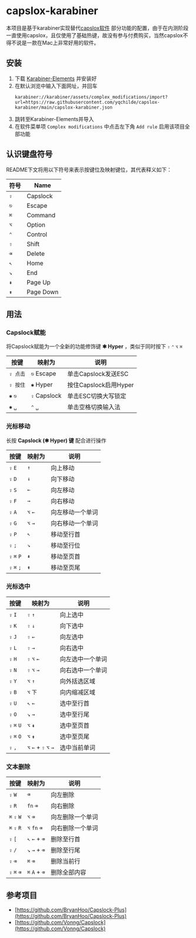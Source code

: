 # capslox-karabiner

本项目是基于karabiner实现替代[capslox软件](https://capslox.com)
部分功能的配置，由于在内测阶段一直使用capslox，且仅使用了基础热键，故没有参与付费购买，当然capslox不得不说是一款在Mac上非常好用的软件。

## 安装

1. 下载 [Karabiner-Elements](https://karabiner-elements.pqrs.org/) 并安装好
2. 在默认浏览中输入下面网址，并回车
    ```shell
    karabiner://karabiner/assets/complex_modifications/import?url=https://raw.githubusercontent.com/yqchilde/capslox-karabiner/main/capslox-karabiner.json
    ```
3. 跳转至Karabiner-Elements并导入
4. 在软件菜单项 `Complex modifications` 中点击左下角 `Add rule` 启用该项目全部功能

## 认识键盘符号

README下文将用以下符号来表示按键位及映射键位，其代表释义如下：

| 符号 | Name      |
| ---- | --------- |
| `⇪`  | Capslock  |
| `⎋`  | Escape    |
| `⌘`  | Command   |
| `⌥`  | Option    |
| `⌃`  | Control   |
| `⇧`  | Shift     |
| `⌫`  | Delete    |
| `↖`  | Home      |
| `↘`  | End       |
| `⇞`  | Page Up   |
| `⇟`  | Page Down |

## 用法

### Capslock赋能

将Capslock赋能为一个全新的功能修饰键 **✱ Hyper** ，类似于同时按下 `⇧` `⌃` `⌥` `⌘`

| 按键     | 映射为       | 说明                  |
| -------- | ------------ | --------------------- |
| `⇪ 点击` | `⎋` Escape   | 单击Capslock发送ESC   |
| `⇪ 按住` | `✱` Hyper    | 按住Capslock启用Hyper |
| `✱` `⎋`  | `⇪` Capslock | 单击ESC切换大写锁定   |
| `✱` `␣`  | `⌃` `␣`      | 单击空格切换输入法    |

### 光标移动

长按 **Capslock (✱ Hyper) 键** 配合进行操作

| 按键    | 映射为         | 说明             |
| ------- | -------------- | ---------------- |
| `⇪` `E` | `↑` | 向上移动         |
| `⇪` `D`     | `↓`  | 向下移动         |
| `⇪` `S`     | `←` | 向左移动         |
| `⇪` `F`     | `→` | 向右移动         |
| `⇪` `A`     | `⌥` `←` | 向左移动一个单词 |
| `⇪` `G`     | `⌥` `→` | 向右移动一个单词 |
| `⇪` `P`     | `↖` | 移动至行首       |
| `⇪` `;`     | `↘` | 移动至行位       |
| `⇪` `⌘` `P` | `⇞` | 移动至页首 |
| `⇪` `⌘` `;` | `⇟` | 移动至页尾 |

### 光标选中

| 按键 | 映射为 | 说明       |
| ---- | ------ |----------|
| `⇪` `I`  | `⇧` `↑` | 向上选中     |
| `⇪` `K`  | `⇧` `↓` | 向下选中     |
| `⇪` `J`  | `⇧` `←` | 向左选中     |
| `⇪` `L`  | `⇧` `→` | 向右选中     |
| `⇪` `H`  | `⇧` `⌥` `←` | 向左选中一个单词 |
| `⇪` `N`  | `⇧` `⌥` `→` | 向右选中一个单词 |
| `⇪` `Y`     | `⌥` `↑` | 向外括选区域   |
| `⇪` `B`     | `⌥` `下` | 向内缩减区域   |
| `⇪` `U`  | `↖` `←` | 选中至行首    |
| `⇪` `O`  | `↘` `→` | 选中至行尾    |
| `⇪` `⌘` `U` | `⌥` `⇞` | 选中至页首    |
| `⇪` `⌘` `O` | `⌥` `⇟` | 选中至页尾    |
| `⇪` `,` | `⌥` `←`  +  `⇧` `⌥` `→` | 选中当前单词   |

### 文本删除

| 按键         | 映射为   | 说明     |
| ----------- | -------- | -------- |
| `⇪` `W`     | `⌫`      | 向左删除 |
| `⇪` `R`     | `fn` `⌫` | 向右删除 |
| `⌘` `⇪` `W` | `⌥` `⌫` | 向左删除一个单词 |
| `⌘` `⇪` `R` | `⌥` `fn` `⌫` | 向右删除一个单词 |
| `⇪` `[` | `↖` `←`  +  `⌫` | 删除至行首 |
| `⇪` `/` | `↘` `→`  +  `⌫` | 删除至行尾 |
| `⇪` `⌫` | `⌘` `⌫` | 删除当前行 |
| `⇪` `⌘` `⌫` | `⌘` `A`  +  `⌫` | 删除全部内容 |

## 参考项目

- [https://github.com/BryanHoo/Capslock-Plus](https://github.com/BryanHoo/Capslock-Plus)
- [https://github.com/Vonng/Capslock](https://github.com/Vonng/Capslock)